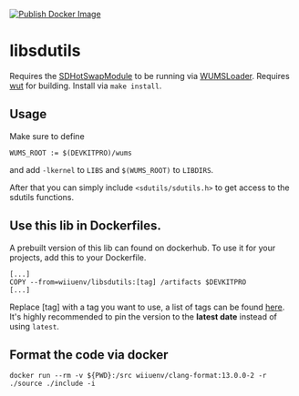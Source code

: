 [![Publish Docker Image](https://github.com/wiiu-env/libsdutils/actions/workflows/push_image.yml/badge.svg)](https://github.com/wiiu-env/libsdutils/actions/workflows/push_image.yml)

# libsdutils
Requires the [SDHotSwapModule](https://github.com/wiiu-env/SDHotSwapModule) to be running via [WUMSLoader](https://github.com/wiiu-env/WUMSLoader).
Requires [wut](https://github.com/devkitPro/wut) for building.
Install via `make install`.

## Usage
Make sure to define 
```
WUMS_ROOT := $(DEVKITPRO)/wums
```
and add `-lkernel` to `LIBS` and `$(WUMS_ROOT)` to `LIBDIRS`.

After that you can simply include `<sdutils/sdutils.h>` to get access to the sdutils functions.

## Use this lib in Dockerfiles.
A prebuilt version of this lib can found on dockerhub. To use it for your projects, add this to your Dockerfile.
```
[...]
COPY --from=wiiuenv/libsdutils:[tag] /artifacts $DEVKITPRO
[...]
```
Replace [tag] with a tag you want to use, a list of tags can be found [here](https://hub.docker.com/r/wiiuenv/libsdutils/tags). 
It's highly recommended to pin the version to the **latest date** instead of using `latest`.

## Format the code via docker

`docker run --rm -v ${PWD}:/src wiiuenv/clang-format:13.0.0-2 -r ./source ./include -i`